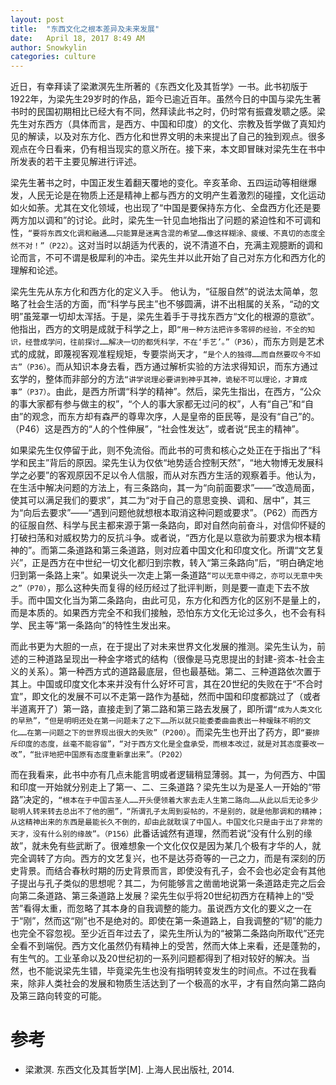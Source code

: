 ```yaml
---
layout: post
title:  "东西文化之根本差异及未来发展"
date:   April 18, 2017 8:49 AM
author: Snowkylin
categories: culture
---
```


<!--more-->

近日，有幸拜读了梁漱溟先生所著的《东西文化及其哲学》一书。此书初版于1922年，为梁先生29岁时的作品，距今已逾近百年。虽然今日的中国与梁先生著书时的民国初期相比已经大有不同，然拜读此书之时，仍时常有振聋发聩之感。梁先生对东西方（具体而言，是西方、中国和印度）的文化、宗教及哲学做了真知灼见的解读，以及对东方化、西方化和世界文明的未来提出了自己的独到观点。很多观点在今日看来，仍有相当现实的意义所在。接下来，本文即冒昧对梁先生在书中所发表的若干主要见解进行评述。

梁先生著书之时，中国正发生着翻天覆地的变化。辛亥革命、五四运动等相继爆发，人民无论是在物质上还是精神上都与西方的文明产生着激烈的碰撞，文化运动如火如荼。尤其在文化领域，也出现了“中国是要保持东方化、全盘西方化还是要两方加以调和”的讨论。此时，梁先生一针见血地指出了问题的紧迫性和不可调和性，`“要将东西文化调和融通……只能算是迷离含混的希望……像这样糊涂、疲缓、不真切的态度全然不对！”（P22）`。这对当时以胡适为代表的，说不清道不白，充满主观臆断的调和论而言，不可不谓是极犀利的冲击。梁先生并以此开始了自己对东方化和西方化的理解和论述。

梁先生先从东方化和西方化的定义入手。 他认为，“征服自然”的说法太简单，忽略了社会生活的方面，而“科学与民主”也不够圆满，讲不出相属的关系，“动的文明”虽笼罩一切却太浑括。于是，梁先生着手于寻找东西方“文化的根源的意欲”。他指出，西方的文明是成就于科学之上，即`“用一种方法把许多零碎的经验，不全的知识，经营成学问，往前探讨……解决一切的都凭科学，不在‘手艺’。”（P36）`，而东方则是艺术式的成就，即蔑视客观准程规矩，专要崇尚天才，`“是个人的独得……而自然要叹今不如古”（P36）`。而从知识本身去看，西方通过解析实验的方法求得知识，而东方通过玄学的，整体而非部分的方法`“讲学说理必要讲到神乎其神，诡秘不可以理论，才算成事”（P37）`。由此，是西方所谓“科学的精神”。然后，梁先生指出，在西方，“公众的事大家都有参与做主的权”，“个人的事大家都无过问的权”，人有“自己”和“自由”的观念，而东方却有森严的尊卑次序，人是皇帝的臣民等，是没有“自己”的。（P46）这是西方的“人的个性伸展”，“社会性发达”，或者说“民主的精神”。

如果梁先生仅停留于此，则不免流俗。而此书的可贵和核心之处正在于指出了“科学和民主”背后的原因。梁先生认为仅依“地势适合控制天然”，“地大物博无发展科学之必要”的客观原因不足以令人信服，而从对东西方生活的观察着手。他认为，在生活中解决问题的方法上，有三条路向，其一为“向前面要求”——“改造局面，使其可以满足我们的要求”，其二为“对于自己的意思变换、调和、居中”，其三为“向后去要求”——“遇到问题他就想根本取消这种问题或要求”。（P62）而西方的征服自然、科学与民主都来源于第一条路向，即对自然向前奋斗，对信仰怀疑的打破扫荡和对威权势力的反抗斗争。或者说，“西方化是以意欲为前要求为根本精神的”。而第二条道路和第三条道路，则对应着中国文化和印度文化。所谓“文艺复兴”，正是西方在中世纪一切文化都归到宗教，转入“第三条路向”后，“明白确定地归到第一条路上来”。如果说头一次走上第一条道路`“可以无意中得之，亦可以无意中失之”（P70）`，那么这种失而复得的经历经过了批评判断，则是要一直走下去不放手。而中国文化当为第二条路向，由此可见，东方化和西方化的区别不是量上的，而是本质的。如果西方完全不和我们接触，恐怕东方文化无论过多久，也不会有科学、民主等“第一条路向”的特性生发出来。

而此书更为大胆的一点，在于提出了对未来世界文化发展的推测。梁先生认为，前述的三种道路呈现出一种金字塔式的结构（很像是马克思提出的封建-资本-社会主义的关系）。第一种西方式的道路最底层，但也最基础。第二、三种道路依次置于其上。中国或印度文化本来并没有什么好坏可言，其在20世纪的失败在于“不合时宜”，即文化的发展不可以不走第一路作为基础，然而中国和印度都跳过了（或者半道离开了）第一路，直接走到了第二路和第三路去发展了，即所谓`“成为人类文化的早熟”，“但是明明还处在第一问题未了之下……所以就只能委委曲曲表出一种暧昧不明的文化……在第一问题之下的世界现出很大的失败”（P200）`。而梁先生也开出了药方，即`“要排斥印度的态度，丝毫不能容留”，“对于西方文化是全盘承受，而根本改过，就是对其态度要改一改”，“批评地把中国原有态度重新拿出来”。（P202）`

而在我看来，此书中亦有几点未能言明或者逻辑稍显薄弱。其一，为何西方、中国和印度一开始就分别走上了第一、二、三条道路？梁先生以为是圣人一开始的“带路”决定的，`“根本在于中国古圣人……开头便领着大家去走人生第二路向……从此以后无论多少聪明人转来转去总出不了他的圈”，“所谓孔子太周到妥帖的，不是别的，就是他那调和的精神；从这精神出来的东西是最能长久不倒的，却由此就耽误了中国人。中国文化只是由于出了非常的天才，没有什么别的缘故”。（P156）`此番话诚然有道理，然而若说“没有什么别的缘故”，就未免有些武断了。很难想象一个文化仅仅是因为某几个极有才华的人，就完全调转了方向。西方的文艺复兴，也不是达芬奇等的一己之力，而是有深刻的历史背景。而结合春秋时期的历史背景而言，即使没有孔子，会不会也必定会有其他子提出与孔子类似的思想呢？其二，为何能够言之凿凿地说第一条道路走完之后会向第二条道路、第三条道路上发展？梁先生似乎将20世纪初西方在精神上的“受苦”看得太重，而忽略了其本身的自我调整的能力。虽说西方文化的要义之一在于“刚”，然而这“刚”也不是绝对的。即使在第一条道路上，自我调整的“韧”的能力也完全不容忽视。至少近百年过去了，梁先生所认为的“被第二条路向所取代”还完全看不到端倪。西方文化虽然仍有精神上的受苦，然而大体上来看，还是蓬勃的，有生气的。工业革命以及20世纪初的一系列问题都得到了相对较好的解决。当然，也不能说梁先生错，毕竟梁先生也没有指明转变发生的时间点。不过在我看来，除非人类社会的发展和物质生活达到了一个极高的水平，才有自然向第二路向及第三路向转变的可能。

# 参考
- 梁漱溟. 东西文化及其哲学[M]. 上海人民出版社, 2014.
